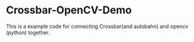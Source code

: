 # Crossbar-OpenCV-Demo
This is a example code for connecting Crossbar(and autobahn) and opencv (python) together.
